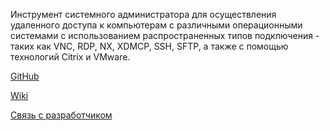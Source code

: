 Инструмент системного администратора для осуществления удаленного доступа к компьютерам с различными операционными системами с использованием распространенных типов подключения - таких как VNC, RDP, NX, XDMCP, SSH, SFTP, а также с помощью технологий Citrix и VMware.

[GitHub](https://github.com/ekorneechev/Connector)

[Wiki](https://github.com/ekorneechev/Connector/wiki)

[Связь с разработчиком](mailto:ekorneechev@gmail.com)

